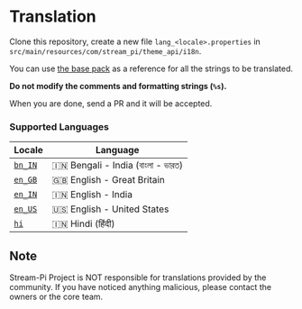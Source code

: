 # Translation

Clone this repository, create a new file `lang_<locale>.properties` in `src/main/resources/com/stream_pi/theme_api/i18n`. 

You can use [the base pack](https://github.com/stream-pi/theme-api/blob/master/src/main/resources/com/stream_pi/theme_api/i18n/lang.properties) as a reference for all the strings to be translated. 

**Do not modify the comments and formatting strings (`%s`).**

When you are done, send a PR and it will be accepted. 

### Supported Languages

| Locale              | Language |
| ------------------- | ----------- |
| [`bn_IN`][bn_IN]    | 🇮🇳 Bengali - India (বাংলা - ভারত)           |
| [`en_GB`][en_GB]    | 🇬🇧 English - Great Britain  |
| [`en_IN`][en_IN]    | 🇮🇳 English - India         |
| [`en_US`][en_US]    | 🇺🇸 English - United States         |
| [`hi`][hi]          | 🇮🇳 Hindi (हिंदी)            |





[bn_IN]: https://github.com/stream-pi/theme-api/blob/master/src/main/resources/com/stream_pi/theme_api/i18n/lang_bn_IN.properties
[en_GB]: https://github.com/stream-pi/theme-api/blob/master/src/main/resources/com/stream_pi/theme_api/i18n/lang_en_GB.properties
[en_IN]: https://github.com/stream-pi/theme-api/blob/master/src/main/resources/com/stream_pi/theme_api/i18n/lang_en_IN.properties
[en_US]: https://github.com/stream-pi/theme-api/blob/master/src/main/resources/com/stream_pi/theme_api/i18n/lang_en_US.properties
[hi]: https://github.com/stream-pi/theme-api/blob/master/src/main/resources/com/stream_pi/theme_api/i18n/lang_hi.properties

## Note

Stream-Pi Project is NOT responsible for translations provided by the community.
If you have noticed anything malicious, please contact the owners or the core team.
